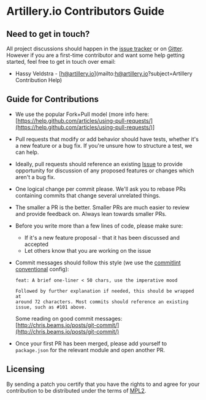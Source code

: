 # Artillery.io Contributors Guide

## Need to get in touch?

All project discussions should happen in the [issue tracker](https://github.com/artilleryio/artillery/issues) or on [Gitter](https://gitter.im/artilleryio/artillery).
However if you are a first-time contributor and want some help getting started,
feel free to get in touch over email:

* Hassy Veldstra - [h@artillery.io](mailto:h@artillery.io?subject=Artillery Contribution Help)

## Guide for Contributions

* We use the popular Fork+Pull model (more info here: [https://help.github.com/articles/using-pull-requests/](https://help.github.com/articles/using-pull-requests/)]
* Pull requests that modify or add behavior should have tests, whether it's a new feature or a bug fix. If you're unsure how to structure a test, we can help.
* Ideally, pull requests should reference an existing [Issue](https://github.com/artilleryio/artillery/issues) to provide opportunity for discussion of any proposed features or changes which aren't a bug fix.
* One logical change per commit please. We'll ask you to rebase PRs containing commits that change several unrelated things.
* The smaller a PR is the better. Smaller PRs are much easier to review and provide feedback on. Always lean towards smaller PRs.
* Before you write more than a few lines of code, please make sure:

    * If it's a new feature proposal - that it has been discussed and accepted
    * Let others know that you are working on the issue
    
* Commit messages should follow this style (we use the [commitlint conventional](https://github.com/marionebl/commitlint/tree/master/%40commitlint/config-conventional) config):
  ```
  feat: A brief one-liner < 50 chars, use the imperative mood

  Followed by further explanation if needed, this should be wrapped at
  around 72 characters. Most commits should reference an existing
  issue, such as #101 above.
  ```

  Some reading on good commit messages: [http://chris.beams.io/posts/git-commit/](http://chris.beams.io/posts/git-commit/)
* Once your first PR has been merged, please add yourself to `package.json` for the relevant module and open another PR.

## Licensing

By sending a patch you certify that you have the rights to and agree for your contribution to be distributed under the terms of [MPL2](https://www.mozilla.org/en-US/MPL/2.0/).
